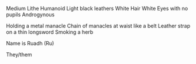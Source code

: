 Medium Lithe Humanoid
Light black leathers
White Hair
White Eyes with no pupils
Androgynous

Holding a metal manacle
Chain of manacles at waist like a belt
Leather strap on a thin longsword
Smoking a herb

Name is Ruadh (Ru)

They/them

